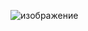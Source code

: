 ![изображение](https://github.com/itzRulzz/kotlin_projects/assets/127846647/78642808-e648-4e71-8da0-65de9019d93c)
